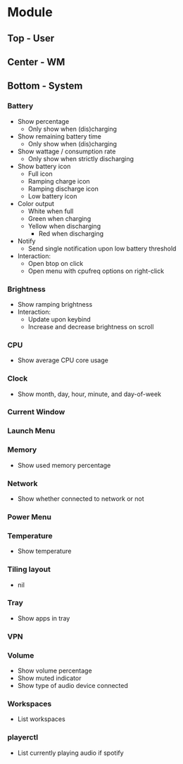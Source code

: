 # Module
## Top - User
## Center - WM
## Bottom - System

### Battery
  - Show percentage
    - Only show when (dis)charging
  - Show remaining battery time
    - Only show when (dis)charging
  - Show wattage / consumption rate
    - Only show when strictly discharging
  - Show battery icon
    - Full icon
    - Ramping charge icon
    - Ramping discharge icon
    - Low battery icon
  - Color output
    - White when full
    - Green when charging
    - Yellow when discharging
      - Red when discharging
  - Notify
    - Send single notification upon low battery threshold
  - Interaction:
    - Open btop on click
    - Open menu with cpufreq options on right-click
### Brightness
  - Show ramping brightness
  - Interaction:
    - Update upon keybind
    - Increase and decrease brightness on scroll
### CPU
  - Show average CPU core usage
### Clock
  - Show month, day, hour, minute, and day-of-week
### Current Window
### Launch Menu
### Memory
  - Show used memory percentage
### Network
  - Show whether connected to network or not
### Power Menu
### Temperature
  - Show temperature
### Tiling layout
  - nil
### Tray
  - Show apps in tray
### VPN
### Volume
  - Show volume percentage
  - Show muted indicator
  - Show type of audio device connected
### Workspaces
  - List workspaces
### playerctl
  - List currently playing audio if spotify
